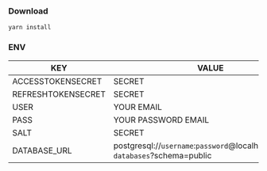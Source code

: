 ### **Download**

```
yarn install
```

### **ENV**

| KEY                | VALUE                                                                              |
| ------------------ | ---------------------------------------------------------------------------------- |
| ACCESSTOKENSECRET  | SECRET                                                                             |
| REFRESHTOKENSECRET | SECRET                                                                             |
| USER               | YOUR EMAIL                                                                         |
| PASS               | YOUR PASSWORD EMAIL                                                                |
| SALT               | SECRET                                                                             |
| DATABASE_URL       | postgresql://`username`:`password`@localhost:`port`/`your databases`?schema=public |

